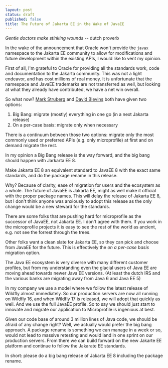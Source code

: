 ```yaml
---
layout: post
status: draft
published: false
title: The Future of Jakarta EE in the Wake of JavaEE
---
```


_Gentle doctors make stinking wounds_ -- dutch proverb

In the wake of the announcement that Oracle won't provide the `javax` namespace to the Jakarta EE community to allow for modifications and future development within the existing APIs, I would like to vent my opinion.

First of all, I'm grateful to Oracle for providing all the standards work, code and documentation to the Jakarta community.
This was not a light endeavor, and has cost millions of real money.
It is unfortunate that the namespace and JavaEE trademarks are not transferred as well, but looking at what they already have contributed, we have a net win overall.

So what now?
[Mark Struberg][struberg1] and [David Blevins][blevins1] both have given two options:

1. Big Bang: migrate (mostly) everything in one go (in a next Jakarta release)
2. On a per-case basis: migrate only when necessary

There is a continuum between those two options: migrate only the most commonly used or preferred APIs (e.g. only microprofile) at first and on demand migrate the rest.

In my opinion a Big Bang release is the way forward, and the big bang should happen with Jarkarta EE 8.

Make Jakarta EE 8 an equivalent standard to JavaEE 8 with the exact same standards, and do the package rename in this release.

Why? Because of clarity, ease of migration for users and the ecosystem as a whole.
The future of JavaEE is Jakarta EE, might as well make it official with the proper package names.
This will delay the release of Jakarta EE 8, but I don't think anyone was anxiously to adopt this release as the only change would be a new steward for the standards.

There are some folks that are pushing hard for microprofile as the successor of JavaEE, not Jakarta EE.
I don't agree with them.
If you work in the microprofile projects it is easy to see the rest of the world as ancient, e.g. not see the forrest through the trees.

Other folks want a clean slate for Jakarta EE, so they can pick and choose from JavaEE for the future.
This is effectively the _on a per-case basis_ migration option. 

The Java EE ecosystem is very diverse with many different customer profiles, but from my understanding even the glacial users of Java EE are moving ahead towards newer Java EE versions.
(At least the dutch IRS and the various banks are migrating away from Java 6 and Java EE 5)

In my company we use a model where we follow the latest release of Wildfly almost immediately.
So our production servers are now all running on Wildfly 16, and when Wildfly 17 is released, we will adopt that quickly as well.
And we use the full JavaEE profile.
So to say we should just start to innovate and migrate our application to Microprofile is ingenious at best.

Given our code base of around 3 million lines of Java code, we should be afraid of any change right?
Well, we actually would prefer the big bang approach.
A package rename is something we can manage in a week or so, would not lead to massive retesting and would land in one sprint on our production servers.
From there we can build forward on the new Jakarte EE platform and continue to follow the Jakarate EE standards.

In short: please do a big bang release of Jakarta EE 8 including the package rename.


[struberg1]: https://struberg.wordpress.com/2019/05/06/the-way-forward-for-jakartaee-packages/
[blevins1]: https://www.eclipse.org/lists/jakartaee-platform-dev/msg00029.html
